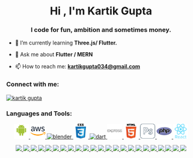 <h1 align="center">Hi , I'm Kartik Gupta</h1>
<h3 align="center">I code for fun, ambition and sometimes money.</h3>

- 🌱 I’m currently learning **Three.js/ Flutter.**

- 💬 Ask me about **Flutter / MERN**

- 📫 How to reach me: **kartikgupta034@gmail.com**


<h3 align="left">Connect with me:</h3>
<p align="left">
<a href="https://www.linkedin.com/in/kartik-gupta-038473322?utm_source=share&utm_campaign=share_via&utm_content=profile&utm_medium=android_app" target="blank"><img align="center" src="https://raw.githubusercontent.com/rahuldkjain/github-profile-readme-generator/master/src/images/icons/Social/linked-in-alt.svg" alt="kartik gupta" height="30" width="40" /></a>
</p>

<h3 align="left">Languages and Tools:</h3>
<p align="center"> <a href="https://developer.android.com" target="_blank" rel="noreferrer"> <img src="https://raw.githubusercontent.com/devicons/devicon/master/icons/android/android-original-wordmark.svg" alt="android" width="40" height="40"/> </a> <a href="https://aws.amazon.com" target="_blank" rel="noreferrer"> <img src="https://raw.githubusercontent.com/devicons/devicon/master/icons/amazonwebservices/amazonwebservices-original-wordmark.svg" alt="aws" width="40" height="40"/> </a> <a href="https://www.blender.org/" target="_blank" rel="noreferrer"> <img src="https://download.blender.org/branding/community/blender_community_badge_white.svg" alt="blender" width="40" height="40"/> </a>  <a href="https://www.w3schools.com/css/" target="_blank" rel="noreferrer"> <img src="https://raw.githubusercontent.com/devicons/devicon/master/icons/css3/css3-original-wordmark.svg" alt="css3" width="40" height="40"/> </a> <a href="https://dart.dev" target="_blank" rel="noreferrer"> <img src="https://www.vectorlogo.zone/logos/dartlang/dartlang-icon.svg" alt="dart" width="40" height="40"/> </a> <a href="https://expressjs.com" target="_blank" rel="noreferrer"> <img src="https://raw.githubusercontent.com/devicons/devicon/master/icons/express/express-original-wordmark.svg" alt="express" width="40" height="40"/> </a>  <a href="https://www.w3.org/html/" target="_blank" rel="noreferrer"> <img src="https://raw.githubusercontent.com/devicons/devicon/master/icons/html5/html5-original-wordmark.svg" alt="html5" width="40" height="40"/> </a>  <a href="https://www.photoshop.com/en" target="_blank" rel="noreferrer"> <img src="https://raw.githubusercontent.com/devicons/devicon/master/icons/photoshop/photoshop-line.svg" alt="photoshop" width="40" height="40"/> </a> <a href="https://www.php.net" target="_blank" rel="noreferrer"> <img src="https://raw.githubusercontent.com/devicons/devicon/master/icons/php/php-original.svg" alt="php" width="40" height="40"/> </a>  <a href="https://reactjs.org/" target="_blank" rel="noreferrer"> <img src="https://raw.githubusercontent.com/devicons/devicon/master/icons/react/react-original-wordmark.svg" alt="react" width="40" height="40"/> </a> </p>


<div align = "center">
<a href="https://github.com/kartz34">
  <img href = "https://github.com/kartz34" src = "https://img.shields.io/badge/Python-FFD43B?style=for-the-badge&logo=python&logoColor=blue"/></a><a href="https://github.com/kartz34">
  <img href = "https://github.com/kartz34" src = "https://img.shields.io/badge/Visual_Studio_Code-0078D4?style=for-the-badge&logo=visual%20studio%20code&logoColor=white"/></a><a href="https://github.com/kartz34">
  <img href = "https://github.com/kartz34" src = "https://img.shields.io/badge/PyCharm-000000.svg?&style=for-the-badge&logo=PyCharm&logoColor=white"/></a><a href="https://github.com/kartz34">
  <img href = "https://github.com/kartz34" src = "https://img.shields.io/badge/GIT-E44C30?style=for-the-badge&logo=git&logoColor=white"/>
  <img href = "https://github.com/kartz34" src = "https://img.shields.io/badge/Java-ED8B00?style=for-the-badge&logo=java&logoColor=white">
  <img href = "https://github.com/kartz34" src = "https://img.shields.io/badge/JavaScript-323330?style=for-the-badge&logo=javascript&logoColor=F7DF1E">
  <img href = "https://github.com/kartz34" src = "https://img.shields.io/badge/firebase-a08021?style=for-the-badge&logo=firebase&logoColor=ffcd34">
  <img href = "https://github.com/kartz34" src = "https://img.shields.io/badge/MongoDB-%234ea94b.svg?style=for-the-badge&logo=mongodb&logoColor=white">
  <img href = "https://github.com/kartz34" src = "https://img.shields.io/badge/mysql-4479A1.svg?style=for-the-badge&logo=mysql&logoColor=white">
  <img href = "https://github.com/kartz34" src = "https://img.shields.io/badge/figma-%23F24E1E.svg?style=for-the-badge&logo=figma&logoColor=white">
  <img href = "https://github.com/kartz34" src = "https://img.shields.io/badge/flask-%23000.svg?style=for-the-badge&logo=flask&logoColor=white">
  <img href = "https://github.com/kartz34" src = "https://img.shields.io/badge/Flutter-%2302569B.svg?style=for-the-badge&logo=Flutter&logoColor=white">
  <img href = "https://github.com/kartz34" src = "https://img.shields.io/badge/NPM-%23CB3837.svg?style=for-the-badge&logo=npm&logoColor=white">
  <img href = "https://github.com/kartz34" src = "https://img.shields.io/badge/node.js-6DA55F?style=for-the-badge&logo=node.js&logoColor=white">
  <img href = "https://github.com/kartz34" src = "https://img.shields.io/badge/azure-%230072C6.svg?style=for-the-badge&logo=microsoftazure&logoColor=white">
  <img href = "https://github.com/kartz34" src = "https://img.shields.io/badge/Render-%46E3B7.svg?style=for-the-badge&logo=render&logoColor=white">
  <img href = "https://github.com/kartz34" src = "https://img.shields.io/badge/vercel-%23000000.svg?style=for-the-badge&logo=vercel&logoColor=white">
  <img href = "https://github.com/kartz34" src = "https://img.shields.io/badge/c++-%2300599C.svg?style=for-the-badge&logo=c%2B%2B&logoColor=white">
  <img href = "https://github.com/kartz34" src = "https://img.shields.io/badge/dart-%230175C2.svg?style=for-the-badge&logo=dart&logoColor=white">
  <img href = "https://github.com/kartz34" src = "https://img.shields.io/badge/Matplotlib-%23ffffff.svg?style=for-the-badge&logo=Matplotlib&logoColor=black">
  <img href = "https://github.com/kartz34" src = "https://img.shields.io/badge/numpy-%23013243.svg?style=for-the-badge&logo=numpy&logoColor=white">
  <img href = "https://github.com/kartz34" src = "https://img.shields.io/badge/pandas-%23150458.svg?style=for-the-badge&logo=pandas&logoColor=white">
  <img href = "https://github.com/kartz34" src = "https://img.shields.io/badge/TensorFlow-%23FF6F00.svg?style=for-the-badge&logo=TensorFlow&logoColor=white">
  
  
    
  </a>
</div>



